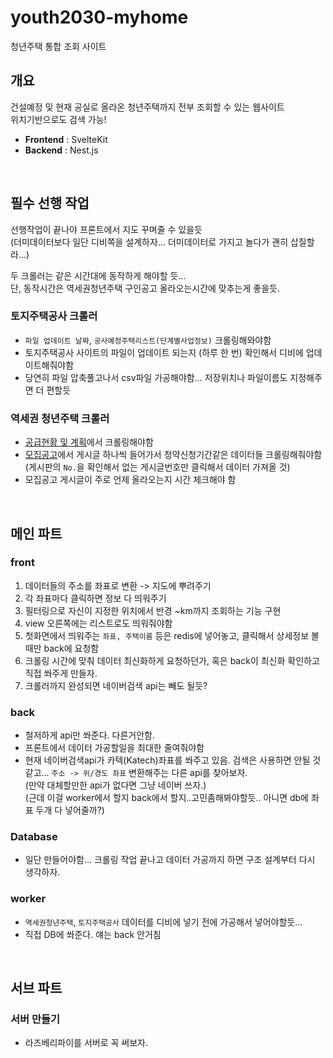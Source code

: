 # youth2030-myhome

청년주택 통합 조회 사이트

## 개요

건설예정 및 현재 공실로 올라온 청년주택까지 전부 조회할 수 있는 웹사이트  
위치기반으로도 검색 가능!

- **Frontend** : SvelteKit
- **Backend** : Nest.js

<br>

## 필수 선행 작업

선행작업이 끝나야 프론트에서 지도 꾸며줄 수 있을듯  
(더미데이터보다 일단 디비쪽을 설계하자... 더미데이터로 가지고 놀다가 괜히 삽질할라...)

두 크롤러는 같은 시간대에 동작하게 해야할 듯...  
단, 동작시간은 역세권청년주택 구인공고 올라오는시간에 맞추는게 좋을듯.

### 토지주택공사 크롤러

- `파일 업데이트 날짜`, `공사예정주택리스트(단계별사업정보)` 크롤링해와야함
- 토지주택공사 사이트의 파일이 업데이트 되는지 (하루 한 번) 확인해서 디비에 업데이트해줘야함
- 당연히 파일 압축풀고나서 csv파일 가공해야함... 저장위치나 파일이름도 지정해주면 더 편할듯

### 역세권 청년주택 크롤러

- [공급현황 및 계획](http://youth2030.co.kr/user/page/mn010104.do)에서 크롤링해야함
- [모집공고](http://youth2030.co.kr/user/board/mn010203.do)에서 게시글 하나씩 들어가서 청약신청기간같은 데이터들 크롤링해줘야함  
  (게시판의 `No.`을 확인해서 없는 게시글번호만 클릭해서 데이터 가져올 것)
- 모집공고 게시글이 주로 언제 올라오는지 시간 체크해야 함

<br>

## 메인 파트

### front

1. 데이터들의 주소를 좌표로 변환 -> 지도에 뿌려주기
2. 각 좌표마다 클릭하면 정보 다 띄워주기
3. 필터링으로 자신이 지정한 위치에서 반경 ~km까지 조회하는 기능 구현
4. view 오른쪽에는 리스트로도 띄워줘야함
5. 첫화면에서 띄워주는 `좌표, 주택이름` 등은 redis에 넣어놓고, 클릭해서 상세정보 볼 때만 back에 요청함
6. 크롤링 시간에 맞춰 데이터 최신화하게 요청하던가, 혹은 back이 최신화 확인하고 직접 쏴주게 만들자.
7. 크롤러까지 완성되면 네이버검색 api는 빼도 될듯?

### back

- 철저하게 api만 쏴준다. 다른거안함.
- 프론트에서 데이터 가공할일을 최대한 줄여줘야함
- 현재 네이버검색api가 카텍(Katech)좌표를 쏴주고 있음. 검색은 사용하면 안될 것 같고... `주소 -> 위/경도 좌표` 변환해주는 다른 api를 찾아보자.  
  (만약 대체할만한 api가 없다면 그냥 네이버 쓰자.)  
  (근데 이걸 worker에서 할지 back에서 할지..고민좀해봐야할듯.. 아니면 db에 좌표 두개 다 넣어줄까?)

### Database

- 일단 만들어야함... 크롤링 작업 끝나고 데이터 가공까지 하면 구조 설계부터 다시 생각하자.

### worker

- `역세권청년주택`, `토지주택공사` 데이터를 디비에 넣기 전에 가공해서 넣어야할듯...
- 직접 DB에 쏴준다. 얘는 back 안거침

<br>

## 서브 파트

### 서버 만들기

- 라즈베리파이를 서버로 꼭 써보자.
